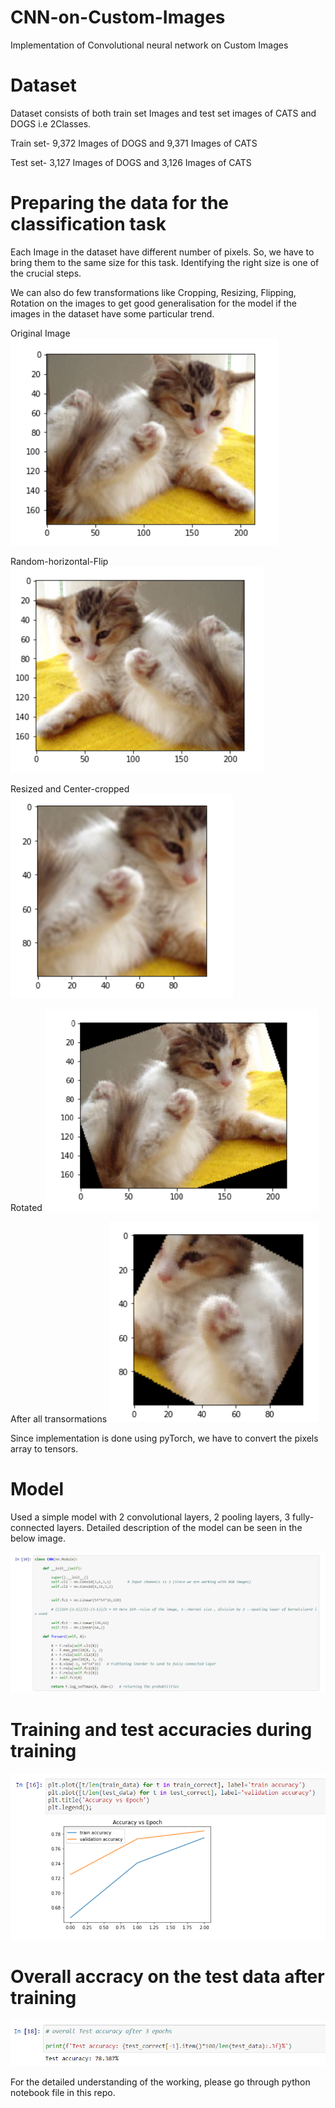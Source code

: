 # CNN-on-Custom-Images
Implementation of Convolutional neural network on Custom Images

# Dataset

Dataset consists of both train set Images and test set images of CATS and DOGS i.e 2Classes.

Train set- 9,372 Images of DOGS and 9,371 Images of CATS

Test set- 3,127 Images of DOGS and 3,126 Images of CATS

# Preparing the data for the classification task

Each Image in the dataset have different number of pixels. So, we have to bring them to the same size for this task. Identifying the right size is one of the crucial steps.

We can also do few transformations like Cropping, Resizing, Flipping, Rotation on the images to get good generalisation for the model if the images in the dataset have some particular trend.

 Original Image
 ![](https://github.com/Yashwanthkumar11/CNN-on-Custom-Images/blob/master/.ipynb_checkpoints/p1.png)
 
 Random-horizontal-Flip 
 ![](https://github.com/Yashwanthkumar11/CNN-on-Custom-Images/blob/master/.ipynb_checkpoints/p2a.png)
 
 Resized and Center-cropped
 ![](https://github.com/Yashwanthkumar11/CNN-on-Custom-Images/blob/master/.ipynb_checkpoints/p2.png)
 
 Rotated 
 ![](https://github.com/Yashwanthkumar11/CNN-on-Custom-Images/blob/master/.ipynb_checkpoints/p3.png)
 
 After all transormations 
 ![](https://github.com/Yashwanthkumar11/CNN-on-Custom-Images/blob/master/.ipynb_checkpoints/p4.png)

Since implementation is done using pyTorch, we have to convert the pixels array to tensors.

# Model

Used a simple model with 2 convolutional layers, 2 pooling layers, 3 fully-connected layers. Detailed description of the model can be seen in the below image.

![](https://github.com/Yashwanthkumar11/CNN-on-Custom-Images/blob/master/.ipynb_checkpoints/p5.png)

# Training and test accuracies during training

![](https://github.com/Yashwanthkumar11/CNN-on-Custom-Images/blob/master/.ipynb_checkpoints/p6.png)

# Overall accracy on the test data after training
![](https://github.com/Yashwanthkumar11/CNN-on-Custom-Images/blob/master/.ipynb_checkpoints/p7.png)

For the detailed understanding of the working, please go through python notebook file in this repo.



